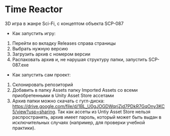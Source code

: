 # Time Reactor
3D игра в жанре Sci-Fi, с концептом объекта SCP-087

- Как запустить игру:
1. Перейти во вкладку Releases справа страницы
2. Выбрать нужную версию
3. Загрузить архив с номером версии
4. Распаковать архив и, не нарушая структуру папки, запустить SCP-087.exe

- Как запустить сам проект:
1. Склонировать репозиторий
2. Добавить в папку Assets папку Imported Assets со всеми приобретенными в Unity Asset Store ассетами
3. Архив папки можно скачать с гугл-диска: https://drive.google.com/file/d/1BL_U0gJOGDWqrjZjd7PDkR7GqOny3KC5/view?usp=sharing. Так как ассеты из Untiy Asset Store нельзя распространять, архив имеет пароль, который может быть выдан в исключительных случаях (например, для проверки учебной практики).
